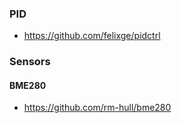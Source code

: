 

### PID
- https://github.com/felixge/pidctrl

### Sensors

#### BME280
- https://github.com/rm-hull/bme280
